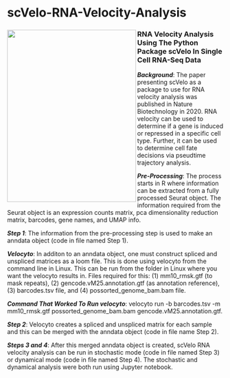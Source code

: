 # scVelo-RNA-Velocity-Analysis
<h3><img src="https://github.com/gddalton2003/demo_rep/assets/152720143/1dc474da-93ff-4ba1-a245-6a2d54b40f62" width="300" height="400" align = "left"> RNA Velocity Analysis Using The Python Package scVelo In Single Cell RNA-Seq Data </h3>

***Background***: The paper presenting scVelo as a package to use for RNA velocity analysis was published in Nature Biotechnology in 2020.  RNA velocity can be used to determine if a gene is induced or repressed in a specific cell type. Further, it can be 
used to determine cell fate decisions via pseudtime trajectory analysis. 

***Pre-Processing***: The process starts in R where information can be extracted from a fully processed Seurat object. The information required from the Seurat object is an expression counts 
matrix, pca dimensionality reduction matrix, barcodes, gene names, and UMAP info. 

***Step 1***: The information from the pre-processing step is used to make an anndata object (code in file named Step 1). 

***Velocyto***: In additon to an anndata object, one must construct spliced and unspliced matrices as a loom file. This is done using velocyto from the command line in Linux. This can be run from the folder in Linux where you want the velocyto results in. 
Files required for this: (1) mm10_rmsk.gtf (to mask repeats), (2) gencode.vM25.annotation.gtf (as annotation reference), (3) barcodes.tsv file, and (4) possorted_genome_bam.bam file. 

***Command That Worked To Run velocyto***: velocyto run -b barcodes.tsv -m mm10_rmsk.gtf possorted_genome_bam.bam gencode.vM25.annotation.gtf.

***Step 2***: Velocyto creates a spliced and unspliced matrix for each sample and this can be merged with the anndata object (code in file name Step 2). 

***Steps 3 and 4***: After this merged anndata object is created, scVelo RNA velocity analysis can be run in stochastic mode (code in file named Step 3) or dynamical mode (code in file named Step 4). The stochastic and dynamical analysis were both run using Jupyter notebook.
